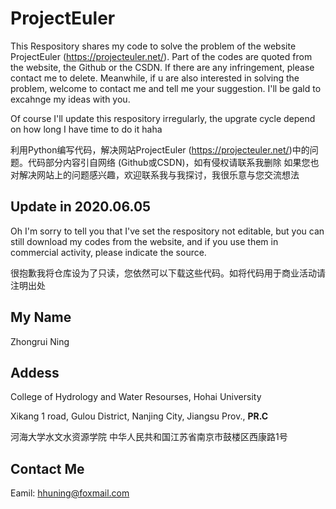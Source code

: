 # ProjectEuler
This Respository shares my code to solve the problem of the website ProjectEuler (https://projecteuler.net/). Part of the codes are quoted from the website, the Github or the CSDN. If there are any infringement, please contact me to delete. Meanwhile, if u are also interested in solving the problem, welcome to contact me and tell me your suggestion. I'll be gald to excahnge my ideas with you.

Of course I'll update this respository irregularly, the upgrate cycle depend on how long I have time to do it haha

利用Python编写代码，解决网站ProjectEuler (https://projecteuler.net/)中的问题。代码部分内容引自网络 (Github或CSDN)，如有侵权请联系我删除
如果您也对解决网站上的问题感兴趣，欢迎联系我与我探讨，我很乐意与您交流想法

## Update in 2020.06.05
Oh I'm sorry to tell you that I've set the respository not editable, but you can still download my codes from the website, and if you use them in commercial activity, please indicate the source.

很抱歉我将仓库设为了只读，您依然可以下载这些代码。如将代码用于商业活动请注明出处

## My Name
Zhongrui Ning

## Addess
College of Hydrology and Water Resourses, Hohai University

Xikang 1 road, Gulou District, Nanjing City, Jiangsu Prov., **PR.C**


河海大学水文水资源学院
中华人民共和国江苏省南京市鼓楼区西康路1号
## Contact Me
Eamil: hhuning@foxmail.com

